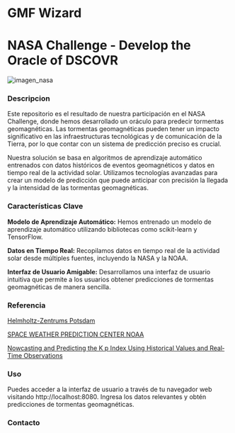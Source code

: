# GMF Wizard
# NASA Challenge - Develop the Oracle of DSCOVR
![imagen_nasa](https://www.earthdata.nasa.gov/s3fs-public/2023-09/space_apps_chall_logo23.JPG?VersionId=DUHIaTGGazLxDpEMxW01caecZm2s2J39)

### Descripcion
Este repositorio es el resultado de nuestra participación en el NASA Challenge, donde hemos desarrollado un oráculo para predecir tormentas geomagnéticas. Las tormentas geomagnéticas pueden tener un impacto significativo en las infraestructuras tecnológicas y de comunicación de la Tierra, por lo que contar con un sistema de predicción preciso es crucial.

Nuestra solución se basa en algoritmos de aprendizaje automático entrenados con datos históricos de eventos geomagnéticos y datos en tiempo real de la actividad solar. Utilizamos tecnologías avanzadas para crear un modelo de predicción que puede anticipar con precisión la llegada y la intensidad de las tormentas geomagnéticas.

### Características Clave
**Modelo de Aprendizaje Automático:** Hemos entrenado un modelo de aprendizaje automático utilizando bibliotecas como scikit-learn y TensorFlow.

**Datos en Tiempo Real:** Recopilamos datos en tiempo real de la actividad solar desde múltiples fuentes, incluyendo la NASA y la NOAA.

**Interfaz de Usuario Amigable:** Desarrollamos una interfaz de usuario intuitiva que permite a los usuarios obtener predicciones de tormentas geomagnéticas de manera sencilla.

### Referencia
[Helmholtz-Zentrums Potsdam](https://kp.gfz-potsdam.de/)

[SPACE WEATHER PREDICTION CENTER NOAA](https://www.swpc.noaa.gov/products/planetary-k-index)

[Nowcasting and Predicting the K p Index Using Historical Values and Real‐Time Observations](https://www.researchgate.net/publication/334497198_Nowcasting_and_Predicting_the_K_p_Index_Using_Historical_Values_and_Real-Time_Observations)

### Uso
Puedes acceder a la interfaz de usuario a través de tu navegador web visitando http://localhost:8080. Ingresa los datos relevantes y obtén predicciones de tormentas geomagnéticas.

### Contacto
